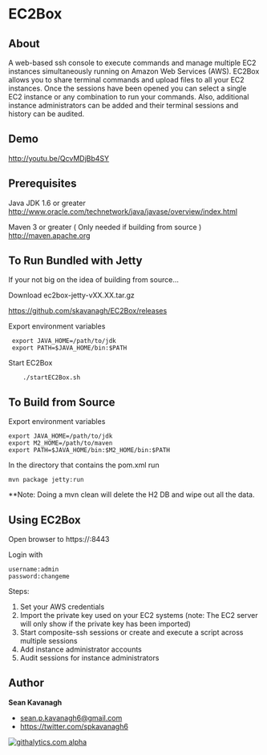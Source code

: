 EC2Box
======

About
-----
A web-based ssh console to execute commands and manage multiple EC2 instances simultaneously running on Amazon Web
Services (AWS). EC2Box allows you to share terminal commands and upload files to all your EC2 instances. Once the
sessions have been opened you can select a single EC2 instance or any combination to run your commands.  Also,
additional instance administrators can be added and their terminal sessions and history can be audited.

Demo
-----
http://youtu.be/QcvMDjBb4SY

Prerequisites
-------------
Java JDK 1.6 or greater
http://www.oracle.com/technetwork/java/javase/overview/index.html

Maven 3 or greater  ( Only needed if building from source )
http://maven.apache.org

To Run Bundled with Jetty
------
If your not big on the idea of building from source...

Download ec2box-jetty-vXX.XX.tar.gz

https://github.com/skavanagh/EC2Box/releases

Export environment variables

     export JAVA_HOME=/path/to/jdk
     export PATH=$JAVA_HOME/bin:$PATH

Start EC2Box

        ./startEC2Box.sh

To Build from Source 
------
Export environment variables

    export JAVA_HOME=/path/to/jdk
    export M2_HOME=/path/to/maven
    export PATH=$JAVA_HOME/bin:$M2_HOME/bin:$PATH

In the directory that contains the pom.xml run

	mvn package jetty:run

**Note: Doing a mvn clean will delete the H2 DB and wipe out all the data.

Using EC2Box
------
Open browser to https://<whatever ip>:8443

Login with 

	username:admin 
	password:changeme

Steps:

1. Set your AWS credentials
2. Import the private key used on your EC2 systems (note: The EC2 server will only show if the private key has been imported)
3. Start composite-ssh sessions or create and execute a script across multiple sessions
4. Add instance administrator accounts
5. Audit sessions for instance administrators

Author
------
**Sean Kavanagh** 

+ sean.p.kavanagh6@gmail.com
+ https://twitter.com/spkavanagh6


[![githalytics.com alpha](https://cruel-carlota.pagodabox.com/0566eda40886c71548228fe00a8feed9 "githalytics.com")](http://githalytics.com/skavanagh/EC2Box)
